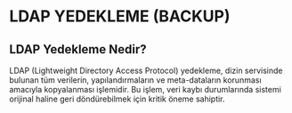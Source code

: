 #  LDAP YEDEKLEME (BACKUP)

## LDAP Yedekleme Nedir?

 LDAP (Lightweight Directory Access Protocol) yedekleme, dizin servisinde bulunan tüm verilerin, yapılandırmaların ve meta-dataların korunması amacıyla kopyalanması işlemidir. Bu işlem, veri kaybı durumlarında sistemi orijinal haline geri döndürebilmek için kritik öneme sahiptir. 
